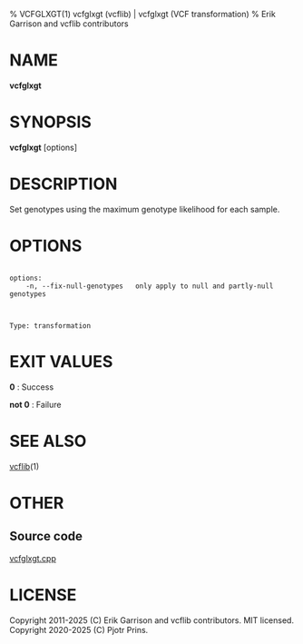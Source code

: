 % VCFGLXGT(1) vcfglxgt (vcflib) | vcfglxgt (VCF transformation)
% Erik Garrison and vcflib contributors

# NAME

**vcfglxgt**

# SYNOPSIS

**vcfglxgt** [options] <vcf file>

# DESCRIPTION

Set genotypes using the maximum genotype likelihood for each sample.



# OPTIONS

```

options:
    -n, --fix-null-genotypes   only apply to null and partly-null genotypes



Type: transformation

```





# EXIT VALUES

**0**
: Success

**not 0**
: Failure

# SEE ALSO



[vcflib](./vcflib.md)(1)



# OTHER

## Source code

[vcfglxgt.cpp](https://github.com/vcflib/vcflib/blob/master/src/vcfglxgt.cpp)

# LICENSE

Copyright 2011-2025 (C) Erik Garrison and vcflib contributors. MIT licensed.
Copyright 2020-2025 (C) Pjotr Prins.

<!--
  Created with ./scripts/bin2md.rb scripts/bin2md-template.erb
-->
